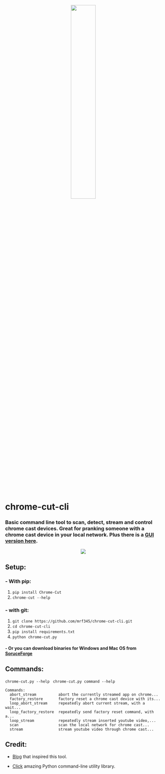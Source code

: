 <p align='center'>
<img src='https://chrome-cut.github.io//logo.png' width='40%'>
</p>

# chrome-cut-cli
### Basic command line tool to scan, detect, stream and control chrome cast devices. Great for pranking someone with a chrome cast device in your local network. Plus there is a [GUI version here][3fb05a7a].

  [3fb05a7a]: https://github.com/mrf345/chrome-cut "GUI version"

<p align='center'>
<img src='https://chrome-cut.github.io/chrome-cut-cli.gif'>
</p>

## Setup:
### - With pip:
1. `pip install Chrome-Cut`
2. `chrome-cut --help`

### - with git:
1. `git clone https://github.com/mrf345/chrome-cut-cli.git`
2. `cd chrome-cut-cli`
3. `pip install requirements.txt`
4. `python chrome-cut.py`

#### - Or you can download binaries for Windows and Mac OS from [SoruceForge](https://sourceforge.net)
## Commands:
`chrome-cut.py --help` ` chrome-cut.py command --help`
```
Commands:
  abort_stream          abort the currently streamed app on chrome...
  factory_restore       factory reset a chrome cast device with its...
  loop_abort_stream     repeatedly abort current stream, with a wait...
  loop_factory_restore  repeatedly send factory reset command, with a...
  loop_stream           repeatedly stream inserted youtube video,...
  scan                  scan the local network for chrome cast...
  stream                stream youtube video through chrome cast...
```
## Credit:
- [Blog][7aef02c6] that inspired this tool.
- [Click][479b1383] amazing Python command-line utility library.

  [7aef02c6]: https://fiquett.com/2013/07/chromecast-traffic-sniffing/ "Blog link"
  [479b1383]: http://click.pocoo.org/5/ "Click website"
